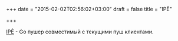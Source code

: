 +++
date = "2015-02-02T02:56:02+03:00"
draft = false
title = "IPÊ"

+++

<p><a href="https://github.com/dimiro1/ipe">IP&Ecirc;</a>&nbsp;- Go пушер совместимый с текущими пуш клиентами.</p>

